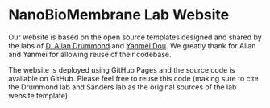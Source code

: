 # NanoBioMembrane Lab Website

Our website is based on the open source templates designed and shared by the labs of [D. Allan Drummond](http://www.allanlab.org/aboutwebsite.html) and [Yanmei Dou](https://yanmeidoulab.github.io/). We greatly thank for Allan and Yanmei for allowing reuse of their codebase. 

The website is deployed using GitHub Pages and the source code is available on GitHub. Please feel free to reuse this code (making sure to cite the Drummond lab and Sanders lab as the original sources of the lab website template).


